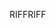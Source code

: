 <span data-ttu-id="988d2-101">RIFF</span><span class="sxs-lookup"><span data-stu-id="988d2-101">RIFF</span></span>